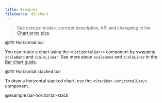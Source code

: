 ```yaml
---
title: Examples
fileSource: d3-chart
---
```


> See core principles, concept description, API and changelog in the [Chart principles](/data-display/d3-chart/).

@## Horizontal bar

You can rotate a chart using the `<HorizontalBar/>` component by swapping `scaleBand` and `scaleLinear`. See more about `scaleBand` and `scaleLiner` in the [Bar chart guide](/data-display/bar-chart/bar-chart-d3-code/#addc35).

@## Horizontal stacked bar

To draw a horizontal stacked chart, use the `<StackBar.HorizontalBar/>` component.

@example bar-horizontal-stack
